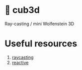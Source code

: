 # 🧊 cub3d
Ray-casting / mini Wolfenstein 3D

# Useful resources

1. [raycasting](https:mediumcom@rtailidouniaraycasting-in-cub3d-42-network-project-a-practical-tutorial-using-vectors-68eeb16b3de2)
2. [reactive](https://reactive.so/post/42-a-comprehensive-guide-to-cub3d/)